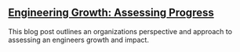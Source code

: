 ## [Engineering Growth: Assessing Progress](https://medium.com/s/engineering-growth-framework/engineering-growth-assessing-progress-743620e70763)
This blog post outlines an organizations perspective and approach to assessing an engineers growth and impact.

